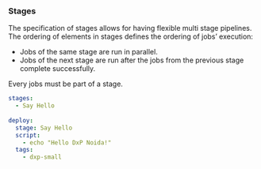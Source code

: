 ### Stages

The specification of stages allows for having flexible multi stage pipelines. The ordering of elements in stages defines the ordering of jobs’ execution:

- Jobs of the same stage are run in parallel.
- Jobs of the next stage are run after the jobs from the previous stage complete successfully.

Every jobs must be part of a stage.

```yaml
stages:
  - Say Hello
  
deploy:
  stage: Say Hello
  script: 
    - echo "Hello DxP Noida!"
  tags:
    - dxp-small
```
